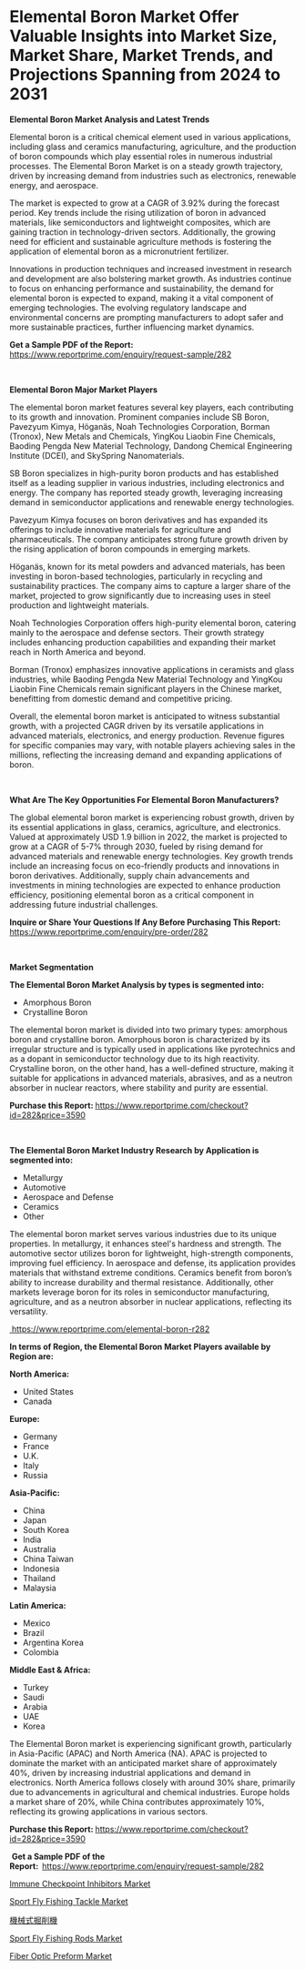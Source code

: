 <p><h1>Elemental Boron Market Offer Valuable Insights into Market Size, Market Share, Market Trends, and Projections Spanning from 2024 to 2031</h1></p><p><strong>Elemental Boron Market Analysis and Latest Trends</strong></p>
<p><p>Elemental boron is a critical chemical element used in various applications, including glass and ceramics manufacturing, agriculture, and the production of boron compounds which play essential roles in numerous industrial processes. The Elemental Boron Market is on a steady growth trajectory, driven by increasing demand from industries such as electronics, renewable energy, and aerospace.</p><p>The market is expected to grow at a CAGR of 3.92% during the forecast period. Key trends include the rising utilization of boron in advanced materials, like semiconductors and lightweight composites, which are gaining traction in technology-driven sectors. Additionally, the growing need for efficient and sustainable agriculture methods is fostering the application of elemental boron as a micronutrient fertilizer.</p><p>Innovations in production techniques and increased investment in research and development are also bolstering market growth. As industries continue to focus on enhancing performance and sustainability, the demand for elemental boron is expected to expand, making it a vital component of emerging technologies. The evolving regulatory landscape and environmental concerns are prompting manufacturers to adopt safer and more sustainable practices, further influencing market dynamics.</p></p>
<p><strong>Get a Sample PDF of the Report:&nbsp;</strong> <a href="https://www.reportprime.com/enquiry/request-sample/282">https://www.reportprime.com/enquiry/request-sample/282</a></p>
<p>&nbsp;</p>
<p><strong>Elemental Boron Major Market Players</strong></p>
<p><p>The elemental boron market features several key players, each contributing to its growth and innovation. Prominent companies include SB Boron, Pavezyum Kimya, Höganäs, Noah Technologies Corporation, Borman (Tronox), New Metals and Chemicals, YingKou Liaobin Fine Chemicals, Baoding Pengda New Material Technology, Dandong Chemical Engineering Institute (DCEI), and SkySpring Nanomaterials.</p><p>SB Boron specializes in high-purity boron products and has established itself as a leading supplier in various industries, including electronics and energy. The company has reported steady growth, leveraging increasing demand in semiconductor applications and renewable energy technologies. </p><p>Pavezyum Kimya focuses on boron derivatives and has expanded its offerings to include innovative materials for agriculture and pharmaceuticals. The company anticipates strong future growth driven by the rising application of boron compounds in emerging markets.</p><p>Höganäs, known for its metal powders and advanced materials, has been investing in boron-based technologies, particularly in recycling and sustainability practices. The company aims to capture a larger share of the market, projected to grow significantly due to increasing uses in steel production and lightweight materials.</p><p>Noah Technologies Corporation offers high-purity elemental boron, catering mainly to the aerospace and defense sectors. Their growth strategy includes enhancing production capabilities and expanding their market reach in North America and beyond.</p><p>Borman (Tronox) emphasizes innovative applications in ceramists and glass industries, while Baoding Pengda New Material Technology and YingKou Liaobin Fine Chemicals remain significant players in the Chinese market, benefitting from domestic demand and competitive pricing.</p><p>Overall, the elemental boron market is anticipated to witness substantial growth, with a projected CAGR driven by its versatile applications in advanced materials, electronics, and energy production. Revenue figures for specific companies may vary, with notable players achieving sales in the millions, reflecting the increasing demand and expanding applications of boron.</p></p>
<p>&nbsp;</p>
<p><strong>What Are The Key Opportunities For Elemental Boron Manufacturers?</strong></p>
<p><p>The global elemental boron market is experiencing robust growth, driven by its essential applications in glass, ceramics, agriculture, and electronics. Valued at approximately USD 1.9 billion in 2022, the market is projected to grow at a CAGR of 5-7% through 2030, fueled by rising demand for advanced materials and renewable energy technologies. Key growth trends include an increasing focus on eco-friendly products and innovations in boron derivatives. Additionally, supply chain advancements and investments in mining technologies are expected to enhance production efficiency, positioning elemental boron as a critical component in addressing future industrial challenges.</p></p>
<p><strong>Inquire or Share Your Questions If Any Before Purchasing This Report:</strong> <a href="https://www.reportprime.com/enquiry/pre-order/282">https://www.reportprime.com/enquiry/pre-order/282</a></p>
<p>&nbsp;</p>
<p><strong>Market Segmentation</strong></p>
<p><strong>The Elemental Boron Market Analysis by types is segmented into:</strong></p>
<p><ul><li>Amorphous Boron</li><li>Crystalline Boron</li></ul></p>
<p><p>The elemental boron market is divided into two primary types: amorphous boron and crystalline boron. Amorphous boron is characterized by its irregular structure and is typically used in applications like pyrotechnics and as a dopant in semiconductor technology due to its high reactivity. Crystalline boron, on the other hand, has a well-defined structure, making it suitable for applications in advanced materials, abrasives, and as a neutron absorber in nuclear reactors, where stability and purity are essential.</p></p>
<p><strong>Purchase this Report:&nbsp;</strong><a href="https://www.reportprime.com/checkout?id=282&price=3590">https://www.reportprime.com/checkout?id=282&price=3590</a></p>
<p>&nbsp;</p>
<p><strong>The Elemental Boron Market Industry Research by Application is segmented into:</strong></p>
<p><ul><li>Metallurgy</li><li>Automotive</li><li>Aerospace and Defense</li><li>Ceramics</li><li>Other</li></ul></p>
<p><p>The elemental boron market serves various industries due to its unique properties. In metallurgy, it enhances steel's hardness and strength. The automotive sector utilizes boron for lightweight, high-strength components, improving fuel efficiency. In aerospace and defense, its application provides materials that withstand extreme conditions. Ceramics benefit from boron’s ability to increase durability and thermal resistance. Additionally, other markets leverage boron for its roles in semiconductor manufacturing, agriculture, and as a neutron absorber in nuclear applications, reflecting its versatility.</p></p>
<p><a href="https://www.reportprime.com/elemental-boron-r282">&nbsp;https://www.reportprime.com/elemental-boron-r282</a></p>
<p><strong>In terms of Region, the Elemental Boron Market Players available by Region are:</strong></p>
<p>
    <p> <strong> North America: </strong>
        <ul>
            <li>United States</li>
            <li>Canada</li>
        </ul>
        </p> 
    <p> <strong> Europe: </strong>
        <ul>
            <li>Germany</li>
            <li>France</li>
            <li>U.K.</li>
            <li>Italy</li>
            <li>Russia</li>
        </ul>
        </p> 
    <p> <strong> Asia-Pacific: </strong>
        <ul>
            <li>China</li>
            <li>Japan</li>
            <li>South Korea</li>
            <li>India</li>
            <li>Australia</li>
            <li>China Taiwan</li>
            <li>Indonesia</li>
            <li>Thailand</li>
            <li>Malaysia</li>
        </ul>
        </p> 
    <p> <strong> Latin America: </strong>
        <ul>
            <li>Mexico</li>
            <li>Brazil</li>
            <li>Argentina Korea</li>
            <li>Colombia</li>
        </ul>
        </p> 
    <p> <strong> Middle East & Africa: </strong>
        <ul>
            <li>Turkey</li>
            <li>Saudi</li>
            <li>Arabia</li>
            <li>UAE</li>
            <li>Korea</li>
        </ul>
    </p>
    </p>
<p><p>The Elemental Boron market is experiencing significant growth, particularly in Asia-Pacific (APAC) and North America (NA). APAC is projected to dominate the market with an anticipated market share of approximately 40%, driven by increasing industrial applications and demand in electronics. North America follows closely with around 30% share, primarily due to advancements in agricultural and chemical industries. Europe holds a market share of 20%, while China contributes approximately 10%, reflecting its growing applications in various sectors.</p></p>
<p><strong>Purchase this Report: </strong><a href="https://www.reportprime.com/checkout?id=282&price=3590">https://www.reportprime.com/checkout?id=282&price=3590</a></p>
<p>&nbsp;<strong>Get a Sample PDF of the Report:&nbsp;&nbsp;</strong><a href="https://www.reportprime.com/enquiry/request-sample/282">https://www.reportprime.com/enquiry/request-sample/282</a></p>
<p><strong></strong></p>
<p><p><a href="https://medium.com/@joanne.alsop6545/immune-checkpoint-inhibitors-market-a-global-and-regional-analysis-2024-2031-fb05770c551e">Immune Checkpoint Inhibitors Market</a></p><p><a href="https://www.linkedin.com/pulse/sport-fly-fishing-tackle-market-trends-analysis-opportunities-mri2e?trackingId=COTXuT82RVuxFiznhN8dIw%3D%3D">Sport Fly Fishing Tackle Market</a></p><p><a href="https://medium.com/@novastamm2023/%E6%A9%9F%E6%A2%B0%E6%8E%98%E5%89%8A%E6%A9%9F%E5%B8%82%E5%A0%B4%E8%A6%8F%E6%A8%A1%E3%81%A8%E3%82%B7%E3%82%A7%E3%82%A2%E5%88%86%E6%9E%90-%E6%88%90%E9%95%B7%E3%83%88%E3%83%AC%E3%83%B3%E3%83%89%E3%81%A8%E4%BA%88%E6%B8%AC-2024%E5%B9%B4-2031%E5%B9%B4-7212d4290cd8">機械式掘削機</a></p><p><a href="https://www.linkedin.com/pulse/global-sport-fly-fishing-rods-market-exploring-share-trends-ntbre?trackingId=tQ8dxXbNT%2F21pGHRjOLKGw%3D%3D">Sport Fly Fishing Rods Market</a></p><p><a href="https://github.com/wwwkeltoum/Market-Research-Report-List-4/blob/main/fiber-optic-preform-market.md">Fiber Optic Preform Market</a></p></p>